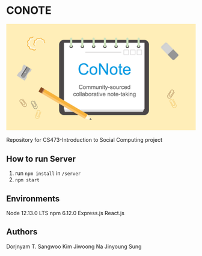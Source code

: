 # CONOTE

![logo](./logo/logo.jpg)

Repository for CS473-Introduction to Social Computing project

## How to run Server
1. run `npm install` in `/server`
2. `npm start`

## Environments
Node 12.13.0 LTS
npm 6.12.0
Express.js
React.js

## Authors
Dorjnyam T.
Sangwoo Kim
Jiwoong Na
Jinyoung Sung

